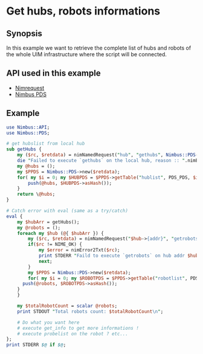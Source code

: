 # Get hubs, robots informations

## Synopsis

In this example we want to retrieve the complete list of hubs and robots of the whole UIM infrastructure where the script will be connected.

## API used in this example

- [Nimrequest](https://github.com/UIM-Community/Perl-SDK/blob/master/request.md)
- [Nimbus PDS](https://github.com/UIM-Community/Perl-SDK/blob/master/pds.md)

## Example

```perl
use Nimbus::API;
use Nimbus::PDS;

# get hubslist from local hub
sub getHubs {
	my ($rc, $retdata) = nimNamedRequest("hub", "gethubs", Nimbus::PDS->new()->data);
	die "Failed to execute `gethubs` on the local hub, reason :: ".nimError2Txt($rc)."\n" if $rc != NIME_OK;
	my @hubs = ();
	my $PPDS = Nimbus::PDS->new($retdata);
	for( my $i = 0; my $HUBPDS = $PPDS->getTable("hublist", PDS_PDS, $i); $i++) {
		push(@hubs, $HUBPDS->asHash());
	}
	return \@hubs;
}

# Catch error with eval (same as a try/catch)
eval {
	my $hubArr = getHubs();
	my @robots = ();
	foreach my $hub (@{ $hubArr }) {
		my ($rc, $retdata) = nimNamedRequest("$hub->{addr}", "getrobots", Nimbus::PDS->new()->data);
		if($rc != NIME_OK) {
			my $error = nimError2Txt($rc);
			print STDERR "Faild to execute `getrobots` on hub addr $hub->{addr}, reason :: $error\n";
			next;
		}
		my $PPDS = Nimbus::PDS->new($retdata);
		for( my $i = 0; my $ROBOTPDS = $PPDS->getTable("robotlist", PDS_PDS, $i); $i++) {
      push(@robots, $ROBOTPDS->asHash());
    }
	}

	my $totalRobotCount = scalar @robots;
	print STDOUT "Total robots count: $totalRobotCount\n";

	# Do what you want here
	# execute get_info to get more informations !
	# execute probelist on the robot ? etc...
};
print STDERR $@ if $@;
```
